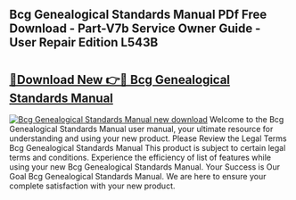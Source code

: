 ## Bcg Genealogical Standards Manual PDf Free Download - Part-V7b Service Owner Guide - User Repair Edition L543B

# <h2><a href="http://bc258.oget.top/?id=Bcg+Genealogical+Standards+Manual">🔗Download New 👉🔴 Bcg Genealogical Standards Manual</a></h2>

[![Bcg Genealogical Standards Manual new download](https://i.imgur.com/5g1atiW.png)](http://bc258.oget.top/?id=Bcg+Genealogical+Standards+Manual)
Welcome to the Bcg Genealogical Standards Manual user manual, your ultimate resource for understanding and using your new product. Please Review the Legal Terms Bcg Genealogical Standards Manual This product is subject to certain legal terms and conditions. Experience the efficiency of list of features while using your new Bcg Genealogical Standards Manual. Your Success is Our Goal Bcg Genealogical Standards Manual. We are here to ensure your complete satisfaction with your new product.
